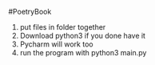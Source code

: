 #PoetryBook
1. put files in folder together
2. Download python3 if you done have it
3. Pycharm will work too
4. run the program with python3 main.py
